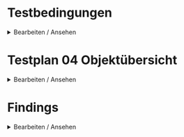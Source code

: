 # Testbedingungen

<details><summary>Bearbeiten / Ansehen</summary>

## Umgebung(en)

- [ ] DEV
- [ ] STAGE
- [ ] SANDBOX
- [ ] PROD
- [ ] ...

## Sprache

- [ ] DE
- [ ] EN

## Berechtigung(en)

- [ ] Leseberechtigung
- [ ] Schreibberechtigung

</details>

# Testplan 04 Objektübersicht

<details><summary>Bearbeiten / Ansehen</summary>

## Objektübersicht

- [ ] Spaltensortierung funktioniert?
- [ ] Paginierung funktioniert?
- [ ] Filterdialog liefert korrekte Ergebnisse?
- [ ] Übersicht liefert nach Löschen von Filter-Chips korrekte Ergebnisse?

## Objekte

- [ ] Objekte können geöffnet werden?
- [ ] Objekte können bearbeitet werden?
- [ ] Objekte können gespeichert werden?
- [ ] Objekte können dupliziert werden?
- [ ] Objekte können gelöscht werden?
- [ ] Objekte können erstellt werden?

## Objekt ohne Subtyp erstellen

- [ ] Objekte ohne Subtyp werden in der Objektansicht erstellt?
- [ ] Unter Seitenleiste > Ansicht stehen alle verfügbaren Subtypen zur Auswahl?
- [ ] Nach Auswahl des Subtyps über die Seitenleiste > Ansicht wird das zugehörige Formular dargestellt?
- [ ] Nach Auswahl des Subtyps über die Seitenleiste > Ansicht wird der Inhalt in der Seitenleiste korrekt angezeigt?
- [ ] Der Verlauf ist (wegen Erstellung) in der Seitenleiste deaktiviert?
- [ ] Die Pflichtfelder Name, Subtyp und Status werden mit Meldung in der Seitenleiste ausgewertet?
- [ ] Nach Änderungen im Formular kann dieses gespeichert werden, wenn kein Fehler gemeldet werden?
- [ ] In Custom Links können Objekte ausgewählt werden? (Neuanlage bei der Erstellung nicht möglich!)

## Objekt mit Subtyp erstellen

- [ ] Objekte werden je nach Subtyp in korrektem Formular erstellt?
- [ ] Der Inhalt in der Seitenleiste wird korrekt angezeigt?
- [ ] Der Verlauf ist (wegen Erstellung) in der Seitenleiste deaktiviert?
- [ ] Die Pflichtfelder Name, Subtyp und Status werden mit Meldung in der Seitenleiste ausgewertet?
- [ ] Nach Änderungen im Formular kann dieses gespeichert werden, wenn kein Fehler gemeldet werden?
- [ ] In Custom Links können Objekte ausgewählt werden? (Neuanlage bei der Erstellung nicht möglich!)

</details>

# Findings

<details><summary>Bearbeiten / Ansehen</summary>

- [ ] Keine Findings

- _Erstes Finding_
- _Zweites Finding_
- _Drittes Finding_

</details>
